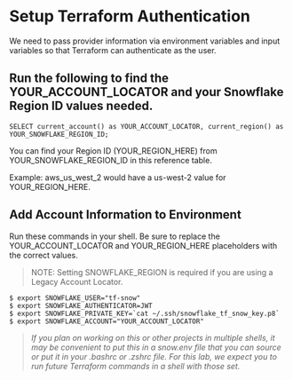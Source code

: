 # Setup Terraform Authentication
We need to pass provider information via environment variables and input variables so that Terraform can authenticate as the user.

## Run the following to find the YOUR_ACCOUNT_LOCATOR and your Snowflake Region ID values needed.

    SELECT current_account() as YOUR_ACCOUNT_LOCATOR, current_region() as YOUR_SNOWFLAKE_REGION_ID;

You can find your Region ID (YOUR_REGION_HERE) from YOUR_SNOWFLAKE_REGION_ID in this reference table.

Example: aws_us_west_2 would have a us-west-2 value for YOUR_REGION_HERE.

## Add Account Information to Environment
Run these commands in your shell. Be sure to replace the YOUR_ACCOUNT_LOCATOR and YOUR_REGION_HERE placeholders with the correct values.

> NOTE: Setting SNOWFLAKE_REGION is required if you are using a Legacy Account Locator.

    $ export SNOWFLAKE_USER="tf-snow"
    $ export SNOWFLAKE_AUTHENTICATOR=JWT
    $ export SNOWFLAKE_PRIVATE_KEY=`cat ~/.ssh/snowflake_tf_snow_key.p8`
    $ export SNOWFLAKE_ACCOUNT="YOUR_ACCOUNT_LOCATOR"

> *If you plan on working on this or other projects in multiple shells, it may be convenient to put this in a snow.env file that you can source or put it in your .bashrc or .zshrc file. For this lab, we expect you to run future Terraform commands in a shell with those set.*
